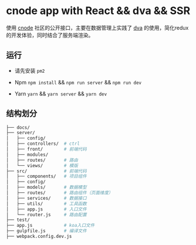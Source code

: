 # cnode app with React && dva && SSR
使用 [cnode](https://cnodejs.org/api) 社区的公开接口，主要在数据管理上实践了 [dva](https://github.com/dvajs/dva) 的使用，简化redux的开发体验，同时结合了服务端渲染。

## 运行
- 请先安装 `pm2`


- Npm
`npm install` && `npm run server` && `npm run dev`


- Yarn
`yarn` && `yarn server` && `yarn dev`


## 结构划分
```bash
├── docs/
├── server/
│   ├── config/
│   ├── controllers/  # ctrl
│   ├── front/        # 前端代码
│   ├── modules/
│   ├── routes/       # 路由
│   └── views/        # 模版
├── src/              # 前端代码
│   ├── components/   # 项目组件
│   ├── config/
│   ├── models/       # 数据模型
│   ├── routes/       # 路由组件（页面维度）
│   ├── services/     # 数据接口
│   ├── utils/        # 工具函数
│   ├── app.js        # 入口文件
│   └── router.js     # 路由配置
├── test/
├── app.js            # koa入口文件
├── gulpfile.js       # 编译文件
├── webpack.config.dev.js
```
